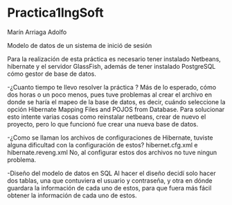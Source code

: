 # Practica1IngSoft
Marín Arriaga Adolfo

Modelo de datos de un sistema de inició de sesión

Para la realización de esta práctica es necesario tener instalado Netbeans, hibernate y el servidor GlassFish, además de tener instalado PostgreSQL cómo gestor de base de datos.

-¿Cuanto tiempo te llevo resolver la práctica ? 
Más de lo esperado, cómo dos horas o un poco menos, pues tuve problemas al crear el archivo en donde se haría el mapeo de la base de datos, es decir, cuándo seleccione la opción Hibernate Mapping Files and POJOS from Database. Para solucionar esto intente varias cosas como reinstalar netbeans, crear de nuevo el proyecto, pero lo que funcionó fue crear una nueva base de datos.

-¿Como se llaman los archivos de configuraciones de Hibernate, tuviste alguna dificultad con la configuración de estos? hibernet.cfg.xml e hibernate.reveng.xml No, al configurar estos dos archivos no tuve ningun problema.

-Diseño del modelo de datos en SQL Al hacer el diseño decidí solo hacer dos tablas, una que contuviera el usuario y contraseña, y otra en dónde guardara la información de cada uno de estos, para que fuera más fácil obtener la información de cada uno de estos.

